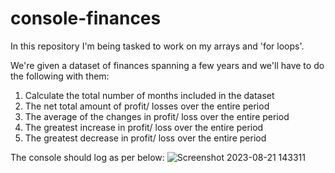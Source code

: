 # console-finances

In this repository I'm being tasked to work on my arrays and 'for loops'.

We're given a dataset of finances spanning a few years and we'll have to do the following with them:
1. Calculate the total number of months included in the dataset
2. The net total amount of profit/ losses over the entire period
3. The average of the changes in profit/ loss over the entire period
4. The greatest increase in profit/ loss over the entire period
5. The greatest decrease in profit/ loss over the entire period

The console should log as per below:
![Screenshot 2023-08-21 143311](https://github.com/EpicIbby101/console-finances/assets/86202881/5513360f-7b98-4f13-bf0e-da66d5bdf7f1)
